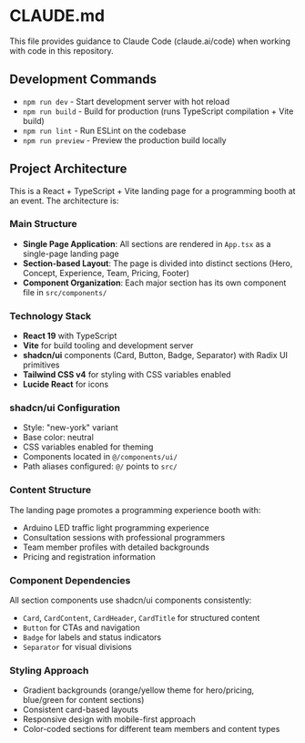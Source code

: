 # CLAUDE.md

This file provides guidance to Claude Code (claude.ai/code) when working with code in this repository.

## Development Commands

- `npm run dev` - Start development server with hot reload
- `npm run build` - Build for production (runs TypeScript compilation + Vite build)
- `npm run lint` - Run ESLint on the codebase
- `npm run preview` - Preview the production build locally

## Project Architecture

This is a React + TypeScript + Vite landing page for a programming booth at an event. The architecture is:

### Main Structure
- **Single Page Application**: All sections are rendered in `App.tsx` as a single-page landing page
- **Section-based Layout**: The page is divided into distinct sections (Hero, Concept, Experience, Team, Pricing, Footer)
- **Component Organization**: Each major section has its own component file in `src/components/`

### Technology Stack
- **React 19** with TypeScript
- **Vite** for build tooling and development server
- **shadcn/ui** components (Card, Button, Badge, Separator) with Radix UI primitives
- **Tailwind CSS v4** for styling with CSS variables enabled
- **Lucide React** for icons

### shadcn/ui Configuration
- Style: "new-york" variant
- Base color: neutral
- CSS variables enabled for theming
- Components located in `@/components/ui/`
- Path aliases configured: `@/` points to `src/`

### Content Structure
The landing page promotes a programming experience booth with:
- Arduino LED traffic light programming experience
- Consultation sessions with professional programmers  
- Team member profiles with detailed backgrounds
- Pricing and registration information

### Component Dependencies
All section components use shadcn/ui components consistently:
- `Card`, `CardContent`, `CardHeader`, `CardTitle` for structured content
- `Button` for CTAs and navigation
- `Badge` for labels and status indicators
- `Separator` for visual divisions

### Styling Approach
- Gradient backgrounds (orange/yellow theme for hero/pricing, blue/green for content sections)
- Consistent card-based layouts
- Responsive design with mobile-first approach
- Color-coded sections for different team members and content types